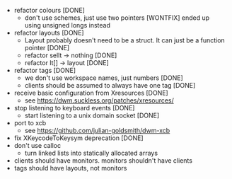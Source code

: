 - refactor colours [DONE]
	- don't use schemes, just use two pointers [WONTFIX] ended up using unsigned longs instead
- refactor layouts [DONE]
	- Layout probably doesn't need to be a struct. It can just be a function pointer [DONE]
	- refactor sellt -> nothing [DONE]
	- refactor lt[] -> layout [DONE]
- refactor tags [DONE]
	- we don't use workspace names, just numbers [DONE]
	- clients should be assumed to always have one tag [DONE]
- receive basic configuration from Xresources [DONE]
	- see https://dwm.suckless.org/patches/xresources/
- stop listening to keyboard events [DONE]
	- start listening to a unix domain socket [DONE]
- port to xcb
	- see https://github.com/julian-goldsmith/dwm-xcb
- fix XKeycodeToKeysym deprecation [DONE]
- don't use calloc
	- turn linked lists into statically allocated arrays
- clients should have monitors. monitors shouldn't have clients
- tags should have layouts, not monitors
